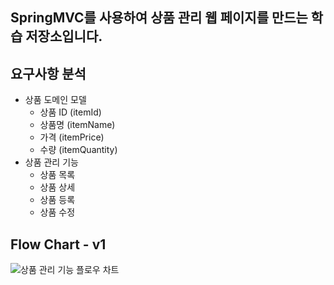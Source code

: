 ## SpringMVC를 사용하여 상품 관리 웹 페이지를 만드는 학습 저장소입니다.

## 요구사항 분석
- 상품 도메인 모델
    - 상품 ID (itemId)
    - 상품명 (itemName)
    - 가격 (itemPrice)
    - 수량 (itemQuantity)
- 상품 관리 기능
    - 상품 목록
    - 상품 상세
    - 상품 등록
    - 상품 수정

## Flow Chart - v1
![상품 관리 기능 플로우 차트](https://user-images.githubusercontent.com/73871256/215332772-819ba5be-c31c-41db-b95f-2ef79f21ff3b.png)
